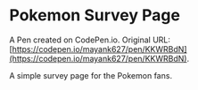 # Pokemon Survey Page

A Pen created on CodePen.io. Original URL: [https://codepen.io/mayank627/pen/KKWRBdN](https://codepen.io/mayank627/pen/KKWRBdN).

A simple survey page for the Pokemon fans.
